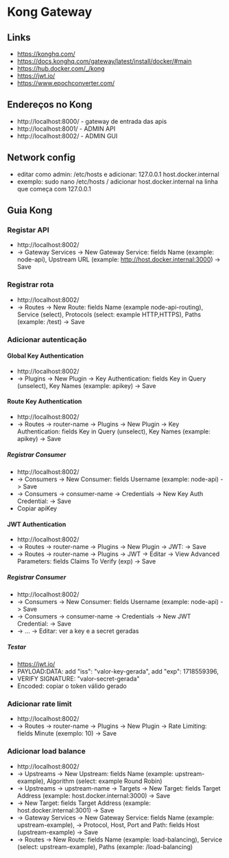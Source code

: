 # Kong Gateway

## Links

- https://konghq.com/
- https://docs.konghq.com/gateway/latest/install/docker/#main
- https://hub.docker.com/_/kong
- https://jwt.io/
- https://www.epochconverter.com/

## Endereços no Kong

- http://localhost:8000/ - gateway de entrada das apis
- http://localhost:8001/ - ADMIN API
- http://localhost:8002/ - ADMIN GUI

## Network config

- editar como admin: /etc/hosts e adicionar: 127.0.0.1 host.docker.internal
- exemplo: sudo nano /etc/hosts / adicionar host.docker.internal na linha que começa com 127.0.0.1

## Guia Kong

### Registar API

- http://localhost:8002/
- -> Gateway Services -> New Gateway Service: fields Name (example: node-api), Upstream URL (example: http://host.docker.internal:3000) -> Save

### Registrar rota

- http://localhost:8002/
- -> Routes -> New Route: fields Name (example node-api-routing), Service (select), Protocols (select: example HTTP,HTTPS), Paths (example: /test) -> Save

### Adicionar autenticação

#### Global Key Authentication

- http://localhost:8002/
- -> Plugins -> New Plugin -> Key Authentication: fields Key in Query (unselect), Key Names (example: apikey) -> Save

#### Route Key Authentication

- http://localhost:8002/
- -> Routes -> router-name -> Plugins -> New Plugin -> Key Authentication: fields Key in Query (unselect), Key Names (example: apikey) -> Save

##### Registrar Consumer

- http://localhost:8002/
- -> Consumers -> New Consumer: fields Username (example: node-api) -> Save
- -> Consumers -> consumer-name -> Credentials -> New Key Auth Credential: -> Save
- Copiar apiKey

#### JWT Authentication

- http://localhost:8002/
- -> Routes -> router-name -> Plugins -> New Plugin -> JWT: -> Save
- -> Routes -> router-name -> Plugins -> JWT -> Editar -> View Advanced Parameters: fields Claims To Verify (exp) -> Save

##### Registrar Consumer

- http://localhost:8002/
- -> Consumers -> New Consumer: fields Username (example: node-api) -> Save
- -> Consumers -> consumer-name -> Credentials -> New JWT Credential: -> Save
- -> ... -> Editar: ver a key e a secret geradas

##### Testar

- https://jwt.io/
- PAYLOAD:DATA: add "iss": "valor-key-gerada", add "exp": 1718559396,
- VERIFY SIGNATURE: "valor-secret-gerada"
- Encoded: copiar o token válido gerado

### Adicionar rate limit

- http://localhost:8002/
- -> Routes -> router-name -> Plugins -> New Plugin -> Rate Limiting: fields Minute (exemplo: 10) -> Save

### Adicionar load balance

- http://localhost:8002/
- -> Upstreams -> New Upstream: fields Name (example: upstream-example), Algorithm (select: example Round Robin)
- -> Upstreams -> upstream-name -> Targets -> New Target: fields Target Address (example: host.docker.internal:3000) -> Save
- -> New Target: fields Target Address (example: host.docker.internal:3001) -> Save
- -> Gateway Services -> New Gateway Service: fields Name (example: upstream-example), -> Protocol, Host, Port and Path: fields Host (upstream-example) -> Save
- -> Routes -> New Route: fields Name (example: load-balancing), Service (select: upstream-example), Paths (example: /load-balancing)
